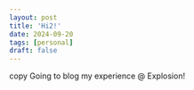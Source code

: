 ```yaml
---
layout: post
title: 'Hi2!'
date: 2024-09-20
tags: [personal]
draft: false
---
```


copy Going to blog my experience @ Explosion!